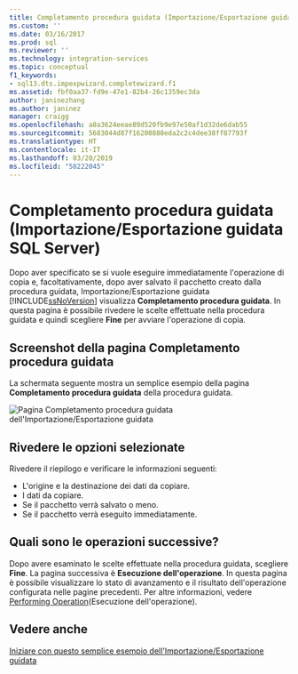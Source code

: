 ```yaml
---
title: Completamento procedura guidata (Importazione/Esportazione guidata SQL Server) | Microsoft Docs
ms.custom: ''
ms.date: 03/16/2017
ms.prod: sql
ms.reviewer: ''
ms.technology: integration-services
ms.topic: conceptual
f1_keywords:
- sql13.dts.impexpwizard.completewizard.f1
ms.assetid: fbf0aa37-fd9e-47e1-82b4-26c1359ec3da
author: janinezhang
ms.author: janinez
manager: craigg
ms.openlocfilehash: a8a3624eeae89d520fb9e97e50af1d32de6dab55
ms.sourcegitcommit: 5683044d87f16200888eda2c2c4dee38ff87793f
ms.translationtype: HT
ms.contentlocale: it-IT
ms.lasthandoff: 03/20/2019
ms.locfileid: "58222045"
---
```

# <a name="complete-the-wizard-sql-server-import-and-export-wizard"></a>Completamento procedura guidata (Importazione/Esportazione guidata SQL Server)
Dopo aver specificato se si vuole eseguire immediatamente l'operazione di copia e, facoltativamente, dopo aver salvato il pacchetto creato dalla procedura guidata, Importazione/Esportazione guidata [!INCLUDE[ssNoVersion](../../includes/ssnoversion-md.md)] visualizza **Completamento procedura guidata**. In questa pagina è possibile rivedere le scelte effettuate nella procedura guidata e quindi scegliere **Fine** per avviare l'operazione di copia.
 
## <a name="screen-shot-of-the-complete-the-wizard-page"></a>Screenshot della pagina Completamento procedura guidata 
 La schermata seguente mostra un semplice esempio della pagina **Completamento procedura guidata** della procedura guidata.  
  
 ![Pagina Completamento procedura guidata dell'Importazione/Esportazione guidata](../../integration-services/import-export-data/media/complete.png "Pagina Completamento procedura guidata dell'Importazione/Esportazione guidata")  
  
## <a name="review-the-options-you-selected"></a>Rivedere le opzioni selezionate  
 
Rivedere il riepilogo e verificare le informazioni seguenti:  
-   L'origine e la destinazione dei dati da copiare.
-   I dati da copiare.
-   Se il pacchetto verrà salvato o meno.
-   Se il pacchetto verrà eseguito immediatamente.  
  
## <a name="whats-next"></a>Quali sono le operazioni successive?  
 Dopo avere esaminato le scelte effettuate nella procedura guidata, scegliere **Fine**. La pagina successiva è **Esecuzione dell'operazione**. In questa pagina è possibile visualizzare lo stato di avanzamento e il risultato dell'operazione configurata nelle pagine precedenti. Per altre informazioni, vedere [Performing Operation](../../integration-services/import-export-data/performing-operation-sql-server-import-and-export-wizard.md)(Esecuzione dell'operazione).
 
## <a name="see-also"></a>Vedere anche
[Iniziare con questo semplice esempio dell'Importazione/Esportazione guidata](../../integration-services/import-export-data/get-started-with-this-simple-example-of-the-import-and-export-wizard.md)

